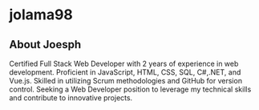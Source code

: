 # jolama98


<h2>About Joesph</h2>
<p>Certified Full Stack Web Developer with 2 years of experience in web development. Proficient in JavaScript, HTML, CSS, SQL, C#,.NET, and Vue.js. Skilled in utilizing Scrum methodologies and GitHub for version control. Seeking a Web Developer position to leverage my technical skills and contribute to innovative projects.</p>
